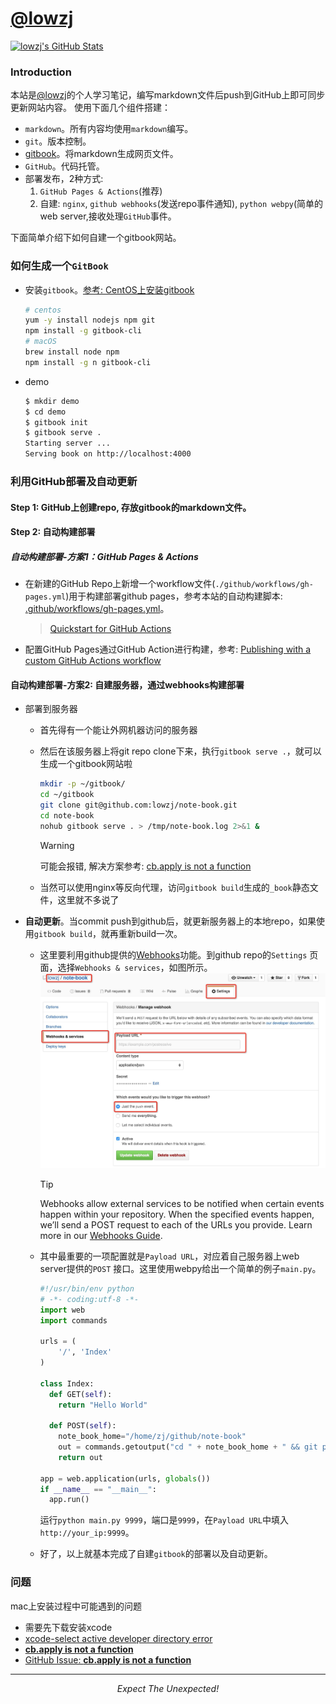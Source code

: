# [@lowzj](https://github.com/lowzj/note-book)

[![lowzj's GitHub Stats](https://github-readme-stats.vercel.app/api?username=lowzj&show_icons=true&count_private=true&theme=onedark)](https://github.com/lowzj)

### Introduction

本站是[@lowzj](https://github.com/lowzj)的个人学习笔记，编写markdown文件后push到GitHub上即可同步更新网站内容。
使用下面几个组件搭建：

* `markdown`。所有内容均使用`markdown`编写。
* `git`。版本控制。
* [gitbook](https://github.com/GitbookIO/gitbook)。将markdown生成网页文件。
* `GitHub`。代码托管。
* 部署发布，2种方式:
    1. `GitHub Pages & Actions`(推荐)
    2. 自建: `nginx`, `github webhooks`(发送repo事件通知), `python webpy`(简单的web server,接收处理`GitHub`事件。

下面简单介绍下如何自建一个gitbook网站。

### 如何生成一个`GitBook`

* 安装`gitbook`。[参考: CentOS上安装gitbook](http://www.jianshu.com/p/4ddfe52a27e4)
    ```sh
    # centos
    yum -y install nodejs npm git
    npm install -g gitbook-cli
    # macOS
    brew install node npm
    npm install -g n gitbook-cli
    ```

* demo
    ```sh
    $ mkdir demo
    $ cd demo
    $ gitbook init
    $ gitbook serve .
    Starting server ...
    Serving book on http://localhost:4000
    ```

### 利用GitHub部署及自动更新

#### Step 1: GitHub上创建repo, 存放gitbook的markdown文件。

#### Step 2: 自动构建部署

##### 自动构建部署-方案1：GitHub Pages & Actions

* 在新建的GitHub Repo上新增一个workflow文件(`./github/workflows/gh-pages.yml`)用于构建部署github
  pages，参考本站的自动构建脚本: [.github/workflows/gh-pages.yml](https://github.com/lowzj/note-book/blob/main/.github/workflows/gh-pages.yml)。
  > [Quickstart for GitHub Actions](https://docs.github.com/en/actions/quickstart)
* 配置GitHub Pages通过GitHub
  Action进行构建，参考: [Publishing with a custom GitHub Actions workflow](https://docs.github.com/en/pages/getting-started-with-github-pages/configuring-a-publishing-source-for-your-github-pages-site#publishing-with-a-custom-github-actions-workflow)

#### 自动构建部署-方案2: 自建服务器，通过webhooks构建部署

* 部署到服务器
    * 首先得有一个能让外网机器访问的服务器
    * 然后在该服务器上将git repo clone下来，执行`gitbook serve .`，就可以生成一个gitbook网站啦

        ```sh
        mkdir -p ~/gitbook/
        cd ~/gitbook
        git clone git@github.com:lowzj/note-book.git
        cd note-book
        nohub gitbook serve . > /tmp/note-book.log 2>&1 &
        ```

        > [!WARNING]
        > 可能会报错, 解决方案参考: [cb.apply is not a function](https://github.com/GitbookIO/gitbook-cli/issues/110#issuecomment-863706455)
    * 当然可以使用nginx等反向代理，访问`gitbook build`生成的`_book`静态文件，这里就不多说了
* **自动更新**。当commit push到github后，就更新服务器上的本地repo，如果使用`gitbook build`，就再重新build一次。
    * 这里要利用github提供的[Webhooks](https://developer.github.com/webhooks/)功能。到github repo的`Settings`
      页面，选择`Webhooks & services`，如图所示。
      ![github-webhook](./img/note-book/webhook.png)
      > [!Tip]
      > Webhooks allow external services to be notified when certain events happen within your repository. When the
      specified events happen, we’ll send a POST request to each of the URLs you provide. Learn more in
      our [Webhooks Guide](https://developer.github.com/webhooks).

    * 其中最重要的一项配置就是`Payload URL`，对应着自己服务器上web server提供的`POST`
      接口。这里使用webpy给出一个简单的例子`main.py`。

        ```python
        #!/usr/bin/env python
        # -*- coding:utf-8 -*-
        import web
        import commands 

        urls = (
            '/', 'Index'
        )

        class Index:
          def GET(self):
            return "Hello World"
        
          def POST(self):
            note_book_home="/home/zj/github/note-book"
            out = commands.getoutput("cd " + note_book_home + " && git pull")
            return out
        
        app = web.application(urls, globals())
        if __name__ == "__main__":
          app.run()
        ```

      运行`python main.py 9999`，端口是`9999`，在`Payload URL`中填入`http://your_ip:9999`。
    * 好了，以上就基本完成了自建`gitbook`的部署以及自动更新。

### 问题

mac上安装过程中可能遇到的问题

* 需要先下载安装xcode
* [xcode-select active developer directory error](https://stackoverflow.com/questions/17980759/xcode-select-active-developer-directory-error/17980786#17980786)
* [**cb.apply is not a function**](https://flaviocopes.com/cb-apply-not-a-function/)
* [GitHub Issue: **cb.apply is not a function**](https://github.com/GitbookIO/gitbook-cli/issues/110)

---

<p class="alert flat tip title" style="text-align: center;font-style: italic">
Expect The Unexpected!
</p>

